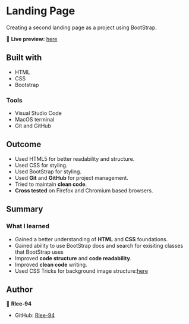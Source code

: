 # Landing Page

Creating a second landing page as a project using BootStrap. 

🔗 **Live preview:** [here](https://rlee-94.github.io/Landing-Page-2/)

## Built with
* HTML
* CSS
* Bootstrap

### Tools

* Visual Studio Code
* MacOS terminal
* Git and GitHub


## Outcome

* Used HTML5 for better readability and structure.
* Used CSS for styling. 
* Used BootStrap for styling.
* Used **Git** and **GitHub** for project management.
* Tried to maintain **clean code**.
* **Cross tested** on Firefox and Chromium based browsers.

## Summary

### What I learned

* Gained a better understanding of **HTML** and **CSS** foundations.
* Gained ability to use BootStrap docs and search for exisiting classes that BootStrap uses
* Improved **code structure** and **code readability**.
* Improved **clean code** writing.
* Used CSS Tricks for background image structure:[here](https://css-tricks.com/perfect-full-page-background-image/) 


## Author

👤 **Rlee-94**
* GitHub: [Rlee-94](https://github.com/Rlee-94)